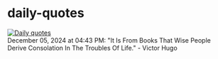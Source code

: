 # daily-quotes
[![Daily quotes](https://github.com/ceepu8/daily-quotes/actions/workflows/daily-quote.yml/badge.svg)](https://github.com/ceepu8/daily-quotes/actions/workflows/daily-quote.yml)<br/>
December 05, 2024 at 04:43 PM: "It Is From Books That Wise People Derive Consolation In The Troubles Of Life." - Victor Hugo
